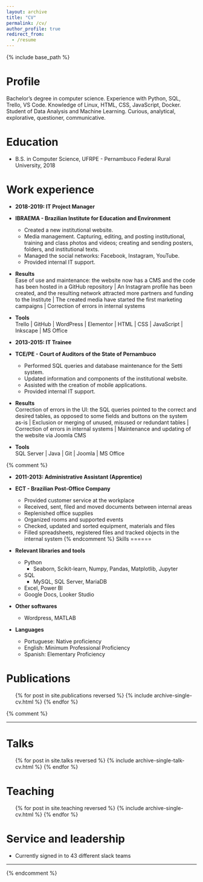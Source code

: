 ```yaml
---
layout: archive
title: "CV"
permalink: /cv/
author_profile: true
redirect_from:
  - /resume
---
```


{% include base_path %}

Profile
=====
Bachelor’s degree in computer science. Experience with Python, SQL, Trello, VS Code. Knowledge of Linux, HTML, CSS, JavaScript, Docker. Student of Data Analysis and Machine Learning. Curious, analytical, explorative, questioner, communicative.


Education
======
* B.S. in Computer Science, UFRPE - Pernambuco Federal Rural University, 2018

Work experience
======
* **2018-2019: IT Project Manager**
* **IBRAEMA - Brazilian Institute for Education and Environment**
	- Created a new institutional website.
	- Media management. Capturing, editing, and posting institutional, training and class photos and videos; creating and sending posters, folders, and institutional texts.
	- Managed the social networks: Facebook, Instagram, YouTube.
	- Provided internal IT support.
* **Results**  
Ease of use and maintenance: the website now has a CMS and the code has been hosted in a GitHub repository | An Instagram profile has been created, and the resulting network attracted more partners and funding to the Institute | The created media have started the first marketing campaigns | Correction of errors in internal systems
* **Tools**  
Trello | GitHub | WordPress | Elementor | HTML | CSS | JavaScript | Inkscape | MS Office


* **2013-2015: IT Trainee**
* **TCE/PE - Court of Auditors of the State of Pernambuco**
	- Performed SQL queries and database maintenance for the Setti system.
	- Updated information and components of the institutional website.
	- Assisted with the creation of mobile applications.
	- Provided internal IT support.
* **Results**  
Correction of errors in the UI: the SQL queries pointed to the correct and desired tables, as opposed to some fields and buttons on the system as-is | Exclusion or merging of unused, misused or redundant tables | Correction of errors in internal systems | Maintenance and updating of the website via Joomla CMS
* **Tools**  
SQL Server | Java | Git | Joomla | MS Office

{% comment %}
* **2011-2013: Administrative Assistant (Apprentice)**
* **ECT - Brazilian Post-Office Company**
	- Provided customer service at the workplace
	- Received, sent, filed and moved documents between internal areas
	- Replenished office supplies
	- Organized rooms and supported events
	- Checked, updated and sorted equipment, materials and files
	- Filled spreadsheets, registered files and tracked objects in the internal system
{% endcomment %}
Skills
======

* **Relevant libraries and tools**
	- Python
		- Seaborn, Scikit-learn, Numpy, Pandas, Matplotlib, Jupyter
	- SQL
		- MySQL, SQL Server, MariaDB
	- Excel, Power BI
	- Google Docs, Looker Studio
	
* **Other softwares**
	- Wordpress, MATLAB

* **Languages**
	- Portuguese: Native proficiency
	- English: Minimum Professional Proficiency
	- Spanish: Elementary Proficiency

Publications
======
  <ul>{% for post in site.publications reversed %}
    {% include archive-single-cv.html %}
  {% endfor %}</ul>



{% comment %}

* * * * * * * * * * * * * * * * * * * * * * * * * * * * * * * * * * * * * * * * * * * * * * * * * * * * * * * * 
  
Talks
======
  <ul>{% for post in site.talks reversed %}
    {% include archive-single-talk-cv.html  %}
  {% endfor %}</ul>
  
Teaching
======
  <ul>{% for post in site.teaching reversed %}
    {% include archive-single-cv.html %}
  {% endfor %}</ul>
  
Service and leadership
======
* Currently signed in to 43 different slack teams

* * * * * * * * * * * * * * * * * * * * * * * * * * * * * * * * * * * * * * * * * * * * * * * * * * * * * * * * 

{% endcomment %}